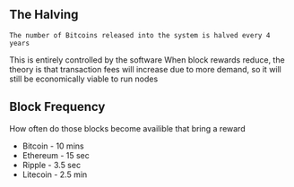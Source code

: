 ## The Halving
`The number of Bitcoins released into the system is halved every 4 years`

This is entirely controlled by the software
When block rewards reduce, the theory is that transaction fees will increase due to more demand, so it will still be economically viable to run nodes

## Block Frequency
How often do those blocks become availible that bring a reward

 - Bitcoin - 10 mins
 - Ethereum - 15 sec
 - Ripple - 3.5 sec
 - Litecoin - 2.5 min

